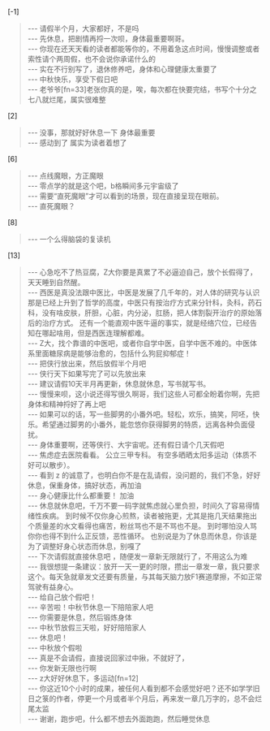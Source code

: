 
[-1] 
>--- 请假半个月，大家都好，不是吗<br>
>--- 先休息，把剧情再捋一次呗，身体最重要啊哥。<br>
>--- 你现在还天天看的读者都能等你的，不用着急这点时间，慢慢调整或者索性请个两周假，也不会说你承诺什么的<br>
>--- 实在不行别写了，退休修养吧，身体和心理健康太重要了<br>
>--- 中秋快乐，享受下假日吧<br>
>--- 老爷爷[fn=33]老张你真的是，唉，每次都在快要完结，书写个十分之七八就烂尾，属实很难整<br>

[2] 
>--- 没事，那就好好休息一下  身体最重要<br>
>--- 感动到了  属实为读者着想了<br>

[6] 
>--- 点线魔眼，方正魔眼<br>
>--- 零点学的就是这个吧，b格瞬间多元宇宙级了<br>
>--- 需要“直死魔眼”才可以看到的场景，现在直接呈现在眼前。<br>
>--- 直死魔眼？<br>

[8] 
>--- 一个么得脑袋的复读机<br>

[13] 
>--- 心急吃不了热豆腐，Z大你要是真累了不必逼迫自己，放个长假得了，天天睡到自然醒。<br>
>--- 西医是真没法跟中医比，中医是发展了几千年的，对人体的研究与认识那是已经上升到了哲学的高度，中医只有按治疗方式来分针科，灸科，药石科，没有啥皮肤，肝胆，心脏，内分泌，肛肠，把人体割裂开治疗的原始落后的治疗方式。 还有一个能直观中医牛逼的事实，就是经络穴位，已经告知在哪起啥用，但是西医连理解都难。<br>
>--- Z大，找个靠谱的中医吧，或者你自学中医，自学中医不难的。中医体系里面糖尿病是能够治愈的，包括什么狗屁抑郁症！<br>
>--- 把侠行放出来，然后放假半个月吧<br>
>--- 侠行天下如果写完了可以先放出来<br>
>--- 建议请假10天半月再更新，休息就休息，写书就写书。<br>
>--- 慢慢来呗，这小说还得写很久啊哥，我们这些人可都全盼着你啊，先把身体和精神捋好了再上吧<br>
>--- 如果可以的话，写一些脚男的小番外吧。轻松，欢乐，搞笑，阿呸，快乐。希望通过脚男的小番外，能忽悠你获得脚男的特质，远离各种负面侵扰。<br>
>--- 身体重要啊，还等侠行、大宇宙呢。还有假日请个几天假吧<br>
>--- 焦虑症去医院看看。
公立三甲专科。
有空多晒晒太阳多运动（体质不好可以散步）。<br>
>--- 看到 z 的诚意了，也明白你不是在乱请假，没问题的，我们不急，好好休息，保重身体，搞好状态，再加油<br>
>--- 身心健康比什么都重要！ 加油<br>
>--- 休息就休息吧，千万不要一码字就焦虑就心里负担，时间久了容易得情绪性疾病。
到时候不仅你身心煎熬，读者被拖更，尤其是拖几天结果拖出个质量差的水文看得也痛苦，粉丝骂也不是不骂也不是。
到时哪怕没人骂你你也得不到什么正反馈，恶性循环。
也别说是为了休息而休息，你该是为了调整好身心状态而休息，别嘎了<br>
>--- 下次请假就直接休息吧 ，随便发一章新无限就行了，不用这么为难<br>
>--- 我很想提一条建议：放开一天一更的时限，攒出一章发一章，我只要求这个。每天急就章发文还要有质量，与其每天脑力放F1赛道摩擦，不如正常驾驶有益身心。<br>
>--- 给自己放个假吧！<br>
>--- 辛苦啦！中秋节休息一下陪陪家人吧<br>
>--- 你需要是休息，然后锻炼身体<br>
>--- 中秋节放假三天啦，好好陪陪家人<br>
>--- 休息吧！<br>
>--- 中秋放个假啦<br>
>--- 真是不会请假，直接说回家过中揪，不就好了，<br>
>--- 你发新无限也行啊<br>
>--- z大好好休息下，多运动[fn=12]<br>
>--- 你这近10个小时的成果，被任何人看到都不会感觉好吧？还不如学学旧日之箓的作者，停更一个月或者半个月后，再来发一章几万字的，总不会烂尾太监<br>
>--- 谢谢，跑步吧，什么都不想去外面跑跑，然后睡觉休息<br>
